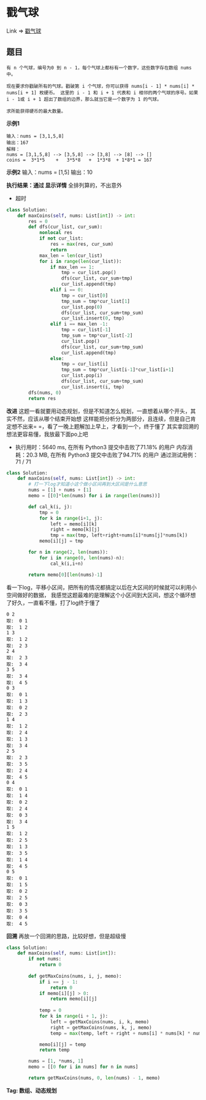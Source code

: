 # 戳气球

Link => [戳气球](https://leetcode-cn.com/problems/burst-balloons/)

## 题目

    有 n 个气球，编号为0 到 n - 1，每个气球上都标有一个数字，这些数字存在数组 nums 中。

    现在要求你戳破所有的气球。戳破第 i 个气球，你可以获得 nums[i - 1] * nums[i] * nums[i + 1] 枚硬币。 这里的 i - 1 和 i + 1 代表和 i 相邻的两个气球的序号。如果 i - 1或 i + 1 超出了数组的边界，那么就当它是一个数字为 1 的气球。

    求所能获得硬币的最大数量。

**示例1**

    输入：nums = [3,1,5,8]
    输出：167
    解释：
    nums = [3,1,5,8] --> [3,5,8] --> [3,8] --> [8] --> []
    coins =  3*1*5    +   3*5*8   +  1*3*8  + 1*8*1 = 167

**示例2**
    输入：nums = [1,5]
    输出：10

**执行结果：通过 显示详情**
全排列算的，不出意外

- 超时

```python
class Solution:
    def maxCoins(self, nums: List[int]) -> int:
        res = 0
        def dfs(cur_list, cur_sum):
            nonlocal res
            if not cur_list:
                res = max(res, cur_sum)
                return
            max_len = len(cur_list)
            for i in range(len(cur_list)):
                if max_len == 1:
                    tmp = cur_list.pop()
                    dfs(cur_list, cur_sum+tmp)
                    cur_list.append(tmp)
                elif i == 0:
                    tmp = cur_list[0]
                    tmp_sum = tmp*cur_list[1]
                    cur_list.pop(0)
                    dfs(cur_list, cur_sum+tmp_sum)
                    cur_list.insert(0, tmp)
                elif i == max_len -1:
                    tmp = cur_list[-1]
                    tmp_sum = tmp*cur_list[-2]
                    cur_list.pop()
                    dfs(cur_list, cur_sum+tmp_sum)
                    cur_list.append(tmp)
                else:
                    tmp = cur_list[i]
                    tmp_sum = tmp*cur_list[i-1]*cur_list[i+1]
                    cur_list.pop(i)
                    dfs(cur_list, cur_sum+tmp_sum)
                    cur_list.insert(i, tmp)
        dfs(nums, 0)
        return res
```
**改进**
这题一看就要用动态规划，但是不知道怎么规划，一直想着从哪个开头，其实不然，应该从哪个结束开始想
这样能把分析分为两部分，且连续，但是自己肯定想不出来= =，看了一晚上题解加上早上，才看到一个，终于懂了
其实拿回溯的想法更容易懂，我放最下面po上吧

- 执行用时：5640 ms, 在所有 Python3 提交中击败了71.18% 的用户
内存消耗：20.3 MB, 在所有 Python3 提交中击败了94.71% 的用户
通过测试用例：71 / 71

```python
class Solution:
    def maxCoins(self, nums: List[int]) -> int:
        # 打一下log才知道小这个做小区间再到大区间是什么意思
        nums = [1] + nums + [1]
        memo = [[0]*len(nums) for i in range(len(nums))]

        def cal_k(i, j):
            tmp = 0
            for k in range(i+1, j):
                left = memo[i][k]
                right = memo[k][j]
                tmp = max(tmp, left+right+nums[i]*nums[j]*nums[k])
            memo[i][j] = tmp

        for n in range(2, len(nums)):
            for i in range(0, len(nums)-n):
                cal_k(i,i+n)

        return memo[0][len(nums)-1]

```
看一下log，平移小区间，把所有的情况都搞定以后在大区间的时候就可以利用小空间做好的数据，
我感觉这题最难的是理解这个小区间到大区间，想这个循环想了好久，一直看不懂，打了log终于懂了
```
0 2
取:  0 1
取:  1 2
1 3
取:  1 2
取:  2 3
2 4
取:  2 3
取:  3 4
3 5
取:  3 4
取:  4 5
0 3
取:  0 1
取:  1 3
取:  0 2
取:  2 3
1 4
取:  1 2
取:  2 4
取:  1 3
取:  3 4
2 5
取:  2 3
取:  3 5
取:  2 4
取:  4 5
0 4
取:  0 1
取:  1 4
取:  0 2
取:  2 4
取:  0 3
取:  3 4
1 5
取:  1 2
取:  2 5
取:  1 3
取:  3 5
取:  1 4
取:  4 5
0 5
取:  0 1
取:  1 5
取:  0 2
取:  2 5
取:  0 3
取:  3 5
取:  0 4
取:  4 5
```
**回溯**
再放一个回溯的思路，比较好想，但是超级慢
```python
class Solution:
    def maxCoins(self, nums: List[int]):
        if not nums:
            return 0
        
        def getMaxCoins(nums, i, j, memo):
            if i == j - 1:
                return 0
            if memo[i][j] > 0:
                return memo[i][j]
            
            temp = 0
            for k in range(i + 1, j):
                left = getMaxCoins(nums, i, k, memo)
                right = getMaxCoins(nums, k, j, memo)
                temp = max(temp, left + right + nums[i] * nums[k] * nums[j])

            memo[i][j] = temp
            return temp

        nums = [1, *nums, 1]
        memo = [[0 for i in nums] for n in nums]

        return getMaxCoins(nums, 0, len(nums) - 1, memo)
```
**Tag: 数组、动态规划**

